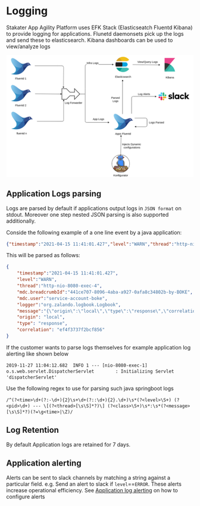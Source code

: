 # Logging

Stakater App Agility Platform uses EFK Stack (Elasticseatch Fluentd Kibana) to provide logging for applications. Flunetd daemonsets pick up the logs and send these to elasticsearch. Kibana dashboards can be used to view/analyze logs

![Logging](./images/logging.png)


## Application Logs parsing

Logs are parsed by default if applications output logs in `JSON format` on stdout. Moreover one step nested JSON parsing is also supported additionally.

Conside the following example of a one line event by a java application:
```json
{"timestamp":"2021-04-15 11:41:01.427","level":"WARN","thread":"http-nio-8080-exec-4","mdc":{"breadcrumbId":"441ce707-8096-4aba-a927-0afa8c34802b-by-BOKE","user":"service-account-boke"},"logger":"org.zalando.logbook.Logbook","message":"{\"origin\":\"local\",\"type\":\"response\",\"correlation\":\"ef4f3737f2bcf856\"}"}
```

This will be parsed as follows:
```json
{
    "timestamp":"2021-04-15 11:41:01.427",
    "level":"WARN",
    "thread":"http-nio-8080-exec-4",
    "mdc.breadcrumbId":"441ce707-8096-4aba-a927-0afa8c34802b-by-BOKE",
    "mdc.user":"service-account-boke",
    "logger":"org.zalando.logbook.Logbook",
    "message":"{\"origin\":\"local\",\"type\":\"response\",\"correlation\":\"ef4f3737f2bcf856\"}",
    "origin": "local",
    "type": "response",
    "correlation": "ef4f3737f2bcf856"
}
```

If the customer wants to parse logs themselves for example application log alerting like shown below
```
2019-11-27 11:04:12.682  INFO 1 --- [nio-8080-exec-1] o.s.web.servlet.DispatcherServlet        : Initializing Servlet 'dispatcherServlet'
```

Use the following regex to use for parsing such java springboot logs

```
/^(?<time>\d+(?:-\d+){2}\s+\d+(?::\d+){2}.\d+)\s*(?<level>\S+) (?<pid>\d+) --- \[(?<thread>[\s\S]*?)\] (?<class>\S+)\s*:\s*(?<message>[\s\S]*?)(?=\g<time>|\Z)/
```

## Log Retention

By default Application logs are retained for 7 days.

## Application alerting

Alerts can be sent to slack channels by matching a string against a particular field. e.g. Send an alert to slack if `level`==`ERROR`. These alerts increase operational efficiency. See [Application log alerting](../alerting/log-alerts.md#Application-Logs-Alerting) on how to configure alerts